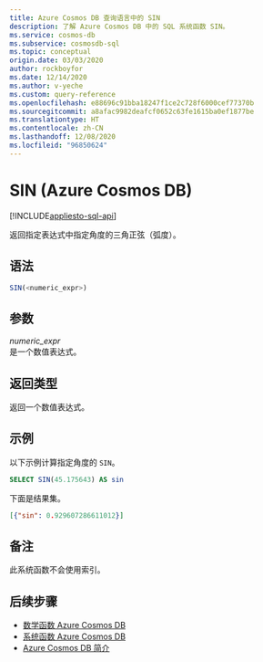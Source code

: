 ```yaml
---
title: Azure Cosmos DB 查询语言中的 SIN
description: 了解 Azure Cosmos DB 中的 SQL 系统函数 SIN。
ms.service: cosmos-db
ms.subservice: cosmosdb-sql
ms.topic: conceptual
origin.date: 03/03/2020
author: rockboyfor
ms.date: 12/14/2020
ms.author: v-yeche
ms.custom: query-reference
ms.openlocfilehash: e88696c91bba18247f1ce2c728f6000cef77370b
ms.sourcegitcommit: a8afac9982deafcf0652c63fe1615ba0ef1877be
ms.translationtype: HT
ms.contentlocale: zh-CN
ms.lasthandoff: 12/08/2020
ms.locfileid: "96850624"
---
```

# <a name="sin-azure-cosmos-db"></a>SIN (Azure Cosmos DB)
[!INCLUDE[appliesto-sql-api](includes/appliesto-sql-api.md)]

 返回指定表达式中指定角度的三角正弦（弧度）。  

## <a name="syntax"></a>语法

```sql
SIN(<numeric_expr>)  
```  

## <a name="arguments"></a>参数

*numeric_expr*  
  是一个数值表达式。  

## <a name="return-types"></a>返回类型

  返回一个数值表达式。  

## <a name="examples"></a>示例

  以下示例计算指定角度的 `SIN`。  

```sql
SELECT SIN(45.175643) AS sin  
```  

 下面是结果集。  

```json
[{"sin": 0.929607286611012}]  
```  

## <a name="remarks"></a>备注

此系统函数不会使用索引。

## <a name="next-steps"></a>后续步骤

- [数学函数 Azure Cosmos DB](sql-query-mathematical-functions.md)
- [系统函数 Azure Cosmos DB](sql-query-system-functions.md)
- [Azure Cosmos DB 简介](introduction.md)

<!-- Update_Description: update meta properties, wording update, update link -->
